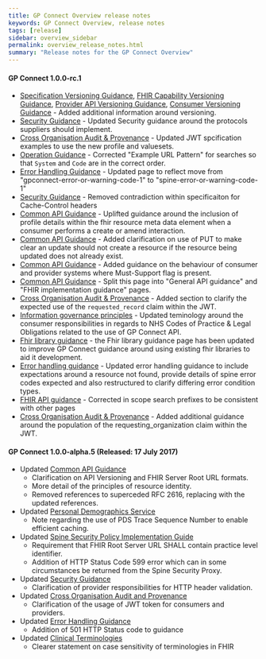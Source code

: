 ```yaml
---
title: GP Connect Overview release notes
keywords: GP Connect Overview, release notes
tags: [release]
sidebar: overview_sidebar
permalink: overview_release_notes.html
summary: "Release notes for the GP Connect Overview"
---
```


#### GP Connect 1.0.0-rc.1

- [Specification Versioning Guidance](development_fhir_versioning_specification_guidance.html), [FHIR Capability Versioning Guidance](development_fhir_versioning_capability_guidance.html), [Provider API Versioning Guidance](development_fhir_versioning_provider_guidance.html), [Consumer Versioning Guidance](development_fhir_versioning_consumer_guidance.html) - Added additional information around versioning.
- [Security Guidance](development_api_security_guidance.html) - Updated Security guidance around the protocols suppliers should implement.
- [Cross Organisation Audit & Provenance](integration_cross_organisation_audit_and_provenance.html) - Updated JWT spcification examples to use the new profile and valuesets.
- [Operation Guidance](development_fhir_operation_guidance.html#foundations-capability-interactions) - Corrected "Example URL Pattern" for searches so that `System` and `Code` are in the correct order.
- [Error Handling Guidance](development_fhir_error_handling_guidance.html) - Updated page to reflect move from "gpconnect-error-or-warning-code-1" to "spine-error-or-warning-code-1"
- [Security Guidance](development_api_security_guidance.html) - Removed contradiction within specificaiton for Cache-Control headers
- [Common API Guidance](development_fhir_api_guidance.html#resource-metadata) - Uplifted guidance around the inclusion of profile details within the fhir resource meta data element when a consumer performs a create or amend interaction.
- [Common API Guidance](development_fhir_api_guidance.html#update-resource) - Added clarification on use of PUT to make clear an update should not create a resource if the resource being updated does not already exist.
- [Common API Guidance](development_fhir_api_guidance.html) - Added guidance on the behaviour of consumer and provider systems where Must-Support flag is present. 
- [Common API Guidance](development_fhir_api_guidance.html) - Split this page into "General API guidance" and "FHIR implementation guidance" pages.
- [Cross Organisation Audit & Provenance](integration_cross_organisation_audit_and_provenance.html#population-of-requested_record) - Added section to clarify the expected use of the `requested_record` claim within the JWT.
- [Information governance principles](designprinciples_ig_principles.html) - Updated teminology around the consumer responsibilities in regards to NHS Codes of Practice & Legal Obligations related to the use of GP Connect API.
- [Fhir library guidance](development_fhir_open_source_guidance.html) - the Fhir library guidance page has been updated to improve GP Connect guidance around using existing fhir libraries to aid it development.
- [Error handling guidance](development_fhir_error_handling_guidance.html) - Updated error handling guidance to include expectations around a resource not found, provide details of spine error codes expected and also restructured to clarify differing error condition types. 
- [FHIR API guidance](development_fhir_api_guidance.html) - Corrected in scope search prefixes to be consistent with other pages
- [Cross Organisation Audit & Provenance](integration_cross_organisation_audit_and_provenance.html#population-of-requesting_organization) - Added additional guidance around the population of the requesting_organization claim within the JWT.


#### GP Connect 1.0.0-alpha.5 (Released: 17 July 2017)

- Updated [Common API Guidance](development_fhir_api_guidance.html)
	- Clarification on API Versioning and FHIR Server Root URL formats.
	- More detail of the principles of resource identity.
	- Removed references to superceded RFC 2616, replacing with the updated references.
- Updated [Personal Demographics Service](integration_personal_demographic_service.html)
	- Note regarding the use of PDS Trace Sequence Number to enable efficient caching.
- Updated [Spine Security Policy Implementation Guide](integration_spine_security_proxy_implementation_guide.html)
	- Requirement that FHIR Root Server URL SHALL contain practice level identifier.
	- Addition of HTTP Status Code 599 error which can in some circumstances be returned from the Spine Security Proxy.
- Updated [Security Guidance](development_api_security_guidance.html)
	- Clarification of provider responsibilities for HTTP header validation.
- Updated [Cross Organisation Audit and Provenance](integration_cross_organisation_audit_and_provenance.html)
	- Clarification of the usage of JWT token for consumers and providers.
- Updated [Error Handling Guidance](development_fhir_error_handling_guidance.html)
	- Addition of 501 HTTP Status code to guidance
- Updated [Clinical Terminologies](design_clinical_terminologies.html)
	- Clearer statement on case sensitivity of terminologies in FHIR
